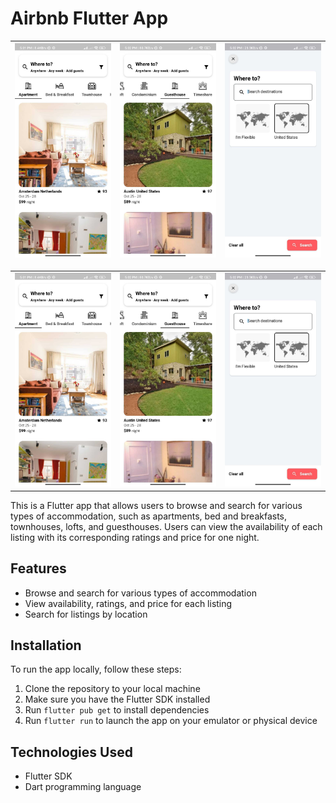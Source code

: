 # Airbnb Flutter App

| <img src="screenshots/ExploreApartment2.jpg" width="200"/> | <img src="screenshots/ExploreGuestHouse2.jpg" width="200"/> | <img src="screenshots/SearchPage2.jpg" width="200"/> |
| :-----------------------------------------------: | :-------------------------------------------------------: | :-------------------------------------------------------: |

<table style="width:100%; table-layout:fixed;">
  <tr>
    <td style="width:33%; text-align:center;"><img src="screenshots/ExploreApartment2.jpg" alt="Home Page" style="width:100%;"/></td>
    <td style="width:33%; text-align:center;"><img src="screenshots/ExploreGuestHouse2.jpg" alt="Listing Details" style="width:100%;"/></td>
    <td style="width:33%; text-align:center;"><img src="screenshots/SearchPage2.jpg" alt="Search Results" style="width:100%;"/></td>
  </tr>
</table>


This is a Flutter app that allows users to browse and search for various types of accommodation, such as apartments, bed and breakfasts, townhouses, lofts, and guesthouses. Users can view the availability of each listing with its corresponding ratings and price for one night.

## Features

- Browse and search for various types of accommodation
- View availability, ratings, and price for each listing
- Search for listings by location

## Installation

To run the app locally, follow these steps:

1. Clone the repository to your local machine
2. Make sure you have the Flutter SDK installed
3. Run `flutter pub get` to install dependencies
4. Run `flutter run` to launch the app on your emulator or physical device

## Technologies Used

- Flutter SDK
- Dart programming language

